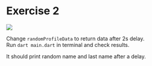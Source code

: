 # Exercise 2

![](https://img.shields.io/badge/Difficulty-easy-green)

Change `randomProfileData` to return data after 2s delay.  
Run `dart main.dart` in terminal and check results.  

It should print random name and last name after a delay.
